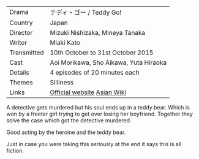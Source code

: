 | | |
|-|-|
Drama|&#12486;&#12487;&#12451;&#12539;&#12468;&#12540; / Teddy Go!
Country|Japan
Director|Mizuki Nishizaka, Mineya Tanaka
Writer| Miaki Kato
Transmitted|10th October to 31st October 2015
Cast|Aoi Morikawa, Sho Aikawa, Yuta Hiraoka
Details|4 episodes of 20 minutes each
Themes|Silliness
Links|[Official website](https://www.fujitv.co.jp/teddygo/index.html) [Asian Wiki](http://asianwiki.com/Teddy_Go!_(Japanese_Drama))

A detective gets murdered but his soul ends up in a teddy bear. Which is
won by a freeter girl trying to get over losing her boyfriend. Together
they solve the case which got the detective murdered.

Good acting by the heroine and the teddy bear.

Just in case you were taking this seriously at the end it says
this is all fiction.